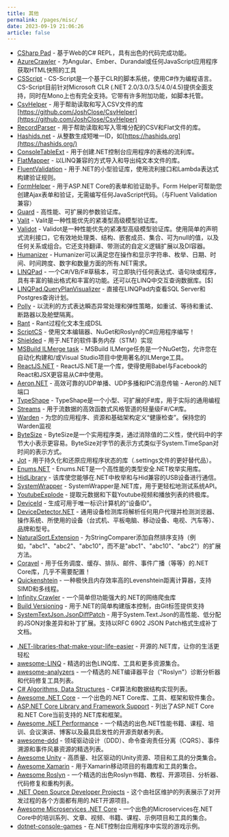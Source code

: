 ```yaml
---
title: 其他
permalink: /pages/misc/
date: 2023-09-19 21:06:26
article: false
---
```


- [CSharp Pad](http://csharppad.com/)  - 基于Web的C# REPL，具有出色的代码完成功能。 
- [AzureCrawler](https://github.com/yagopv/AzureCrawler)  - 为Angular、Ember、Durandal或任何JavaScript应用程序获取HTML快照的工具 
- [CSScript](https://www.cs-script.net/)  - CS-Script是一个基于CLR的脚本系统，使用C#作为编程语言。CS-Script目前针对Microsoft CLR (.NET 2.0/3.0/3.5/4.0/4.5)提供全面支持，同时在Mono上也有完全支持。它带有许多附加功能，如脚本托管。 
- [CsvHelper](https://github.com/JoshClose/CsvHelper)  - 用于帮助读取和写入CSV文件的库 [https://github.com/JoshClose/CsvHelper](https://github.com/JoshClose/CsvHelper) 
- [RecordParser](https://github.com/leandromoh/recordparser)  - 用于帮助读取和写入零堆分配的CSV和Flat文件的库。 
- [Hashids.net](https://github.com/ullmark/hashids.net)  - 从整数生成短唯一ID，如[https://hashids.org](https://hashids.org/) 
- [ConsoleTableExt](https://github.com/minhhungit/ConsoleTableExt)  - 用于创建.NET控制台应用程序的表格的流利库。 
- [FlatMapper](https://github.com/joaomatossilva/FlatMapper)  - 以LINQ兼容的方式导入和导出纯文本文件的库。 
- [FluentValidation](https://github.com/FluentValidation/FluentValidation)  - 用于.NET的小型验证库，使用流利接口和Lambda表达式构建验证规则。 
- [FormHelper](https://github.com/SinanBozkus/FormHelper)  - 用于ASP.NET Core的表单和验证助手。Form Helper可帮助您创建Ajax表单和验证，无需编写任何JavaScript代码。（与Fluent Validation兼容） 
- [Guard](https://github.com/safakgur/guard)  - 高性能、可扩展的参数验证库。 
- [Valit](https://github.com/valit-stack/Valit)  - Valit是一种性能优先的紧凑型高级模型验证库。 
- [Validot](https://github.com/bartoszlenar/Validot)  - Validot是一种性能优先的紧凑型高级模型验证库。使用简单的声明式流利接口，它有效地处理类、结构、嵌套成员、集合、可为null的值，以及任何关系或组合。它还支持翻译、带测试的自定义逻辑扩展以及DI容器。 
- [Humanizer](https://github.com/Humanizr/Humanizer)  - Humanizer可以满足您在操作和显示字符串、枚举、日期、时间、时间跨度、数字和数量方面的所有.NET需求。 
- [LINQPad](https://www.linqpad.net/)  - 一个C#/VB/F#草稿本，可立即执行任何表达式、语句块或程序，具有丰富的输出格式和丰富的功能。还可以在LINQ中交互查询数据库。[$] 
- [LINQPad.QueryPlanVisualizer](https://github.com/Giorgi/LINQPad.QueryPlanVisualizer/)  - 直接在LINQPad内查看SQL Server和Postgres查询计划。 
- [Polly](https://github.com/App-vNext/Polly)  - 以流利的方式表达瞬态异常处理和弹性策略，如重试、等待和重试、断路器以及舱壁隔离。 
- [Rant](https://github.com/TheBerkin/rant3)  - Rant过程化文本生成DSL 
- [ScriptCS](https://github.com/scriptcs/scriptcs)  - 使用文本编辑器、NuGet和Roslyn的C#应用程序编写！ 
- [Shielded](https://github.com/jbakic/Shielded)  - 用于.NET的软件事务内存（STM）实现 
- [MSBuild ILMerge task](https://archive.codeplex.com/?p=ilmergemsbuild)  - MSBuild ILMerge任务是一个NuGet包，允许您在自动化构建和/或Visual Studio项目中使用著名的ILMerge工具。 
- [ReactJS.NET](https://github.com/reactjs/React.NET)  - ReactJS.NET是一个库，使得使用Babel与Facebook的React和JSX更容易从C#中使用。 
- [Aeron.NET](https://github.com/AdaptiveConsulting/Aeron.NET)  - 高效可靠的UDP单播、UDP多播和IPC消息传输 - Aeron的.NET端口 
- [TypeShape](https://github.com/eiriktsarpalis/TypeShape)  - TypeShape是一个小型、可扩展的F#库，用于实际的通用编程 
- [Streams](https://github.com/nessos/Streams)  - 用于流数据的高效函数式风格管道的轻量级F#/C#库。 
- [Warden](https://github.com/warden-stack/Warden)  - 为您的应用程序、资源和基础架构定义“健康检查”。保持您的Warden监视 
- [ByteSize](https://github.com/omar/ByteSize)  - ByteSize是一个实用程序类，通过消除值的二义性，使代码中的字节大小表示更容易。ByteSize对字节的表示方式类似于System.TimeSpan对时间的表示方式。 
- [Jot](https://github.com/anakic/jot)  - 用于持久化和还原应用程序状态的库（.settings文件的更好替代品）。 
- [Enums.NET](https://github.com/TylerBrinkley/Enums.NET)  - Enums.NET是一个高性能的类型安全.NET枚举实用库。 
- [HidLibrary](https://github.com/mikeobrien/HidLibrary)  - 该库使您能够在.NET中枚举和与Hid兼容的USB设备进行通信。 
- [SystemWrapper](https://github.com/jozefizso/SystemWrapper)  - SystemWrapper是.NET库，用于更轻松地测试系统API。 
- [YoutubeExplode](https://github.com/Tyrrrz/YoutubeExplode)  - 提取元数据和下载Youtube视频和播放列表的终极库。 
- [DeviceId](https://github.com/MatthewKing/DeviceId)  - 生成可用于唯一标识计算机的“设备ID”。 
- [DeviceDetector.NET](https://github.com/totpero/DeviceDetector.NET)  - 通用设备检测库将解析任何用户代理并检测浏览器、操作系统、所使用的设备（台式机、平板电脑、移动设备、电视、汽车等）、品牌和型号。 
- [NaturalSort.Extension](https://github.com/tompazourek/NaturalSort.Extension)  - 为StringComparer添加自然排序支持（例如，"abc1"、"abc2"、"abc10"，而不是"abc1"、"abc10"、"abc2"）的扩展方法。 
- [Coravel](https://github.com/jamesmh/coravel)  - 用于任务调度、缓存、排队、邮件、事件广播（等等）的.NET Core库，几乎不需要配置！ 
- [Quickenshtein](https://github.com/Turnerj/Quickenshtein)  - 一种极快且内存效率高的Levenshtein距离计算器，支持SIMD和多线程。 
- [Infinity Crawler](https://github.com/TurnerSoftware/InfinityCrawler)  - 一个简单但功能强大的.NET的网络爬虫库 
- [Build Versioning](https://github.com/TurnerSoftware/BuildVersioning)  - 用于.NET的简单构建版本控制，由Git标签提供支持 
- [SystemTextJson.JsonDiffPatch](https://github.com/weichch/system-text-json-jsondiffpatch)  - 用于System.Text.Json的高性能、低分配的JSON对象差异和补丁扩展。支持以RFC 6902 JSON Patch格式生成补丁文档。
* [.NET-libraries-that-make-your-life-easier](https://github.com/tallesl/net-libraries-that-make-your-life-easier) - 开源的.NET库，让你的生活更轻松
* [awesome-LINQ](https://github.com/aloisdg/awesome-linq) - 精选的出色LINQ库、工具和更多资源集合。
* [awesome-analyzers](https://github.com/Cybermaxs/awesome-analyzers) - 一个精选的.NET编译器平台（"Roslyn"）诊断分析器和代码修复工具列表。
* [C# Algorithms, Data Structures](https://github.com/aalhour/C-Sharp-Algorithms) - C#算法和数据结构实现列表。
* [Awesome .NET Core](https://github.com/thangchung/awesome-dotnet-core) - 一个出色的.NET Core库、工具、框架和软件集合。
* [ASP.NET Core Library and Framework Support](https://github.com/jpsingleton/ANCLAFS) - 列出了ASP.NET Core和.NET Core当前支持的.NET库和框架。
* [Awesome .NET Performance](https://github.com/adamsitnik/awesome-dot-net-performance) - 一个精选的出色.NET性能书籍、课程、培训、会议演讲、博客以及最具启发性的开源贡献者列表。
* [awesome-ddd](https://github.com/heynickc/awesome-ddd) - 领域驱动设计（DDD）、命令查询责任分离（CQRS）、事件溯源和事件风暴资源的精选列表。
* [Awesome Unity](https://github.com/RyanNielson/awesome-unity) - 高质量、社区驱动的Unity资源、项目和工具的分类集合。
* [Awesome Xamarin](https://github.com/XamSome/awesome-xamarin) - 用于Xamarin移动项目的有趣库和工具的集合。
* [Awesome Roslyn](https://github.com/ironcev/awesome-roslyn) - 一个精选的出色Roslyn书籍、教程、开源项目、分析器、代码修复和重构列表。
* [.NET Open Source Developer Projects](https://github.com/Microsoft/dotnet/blob/master/dotnet-developer-projects.md) - 这个由社区维护的列表展示了对开发过程的各个方面都有用的.NET开源项目。
* [Awesome Microservices .NET Core](https://github.com/mjebrahimi/Awesome-Microservices-NetCore) - 一个出色的Microservices在.NET Core中的培训系列、文章、视频、书籍、课程、示例项目和工具的集合。
* [dotnet-console-games](https://github.com/dotnet/dotnet-console-games) - 在.NET控制台应用程序中实现的游戏示例。
